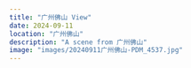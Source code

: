 ```yaml
---
title: "广州佛山 View"
date: 2024-09-11
location: "广州佛山"
description: "A scene from 广州佛山"
image: "images/20240911广州佛山-PDM_4537.jpg"
---
```

